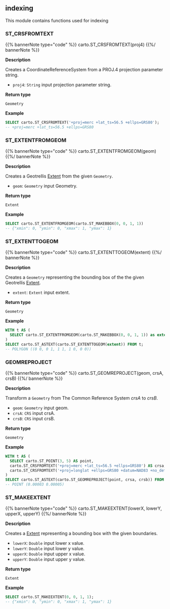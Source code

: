 ## indexing

<div class="badges"><div class="core"></div></div>

This module contains functions used for indexing


### ST_CRSFROMTEXT

{{% bannerNote type="code" %}}
carto.ST_CRSFROMTEXT(proj4)
{{%/ bannerNote %}}

**Description**

Creates a CoordinateReferenceSystem from a PROJ.4 projection parameter string.

* `proj4`: `String` input projection parameter string.

**Return type**

`Geometry`

**Example**

```sql
SELECT carto.ST_CRSFROMTEXT('+proj=merc +lat_ts=56.5 +ellps=GRS80');
-- +proj=merc +lat_ts=56.5 +ellps=GRS80
```


### ST_EXTENTFROMGEOM

{{% bannerNote type="code" %}}
carto.ST_EXTENTFROMGEOM(geom)
{{%/ bannerNote %}}

**Description**

Creates a Geotrellis [Extent](https://geotrellis.readthedocs.io/en/latest/guide/core-concepts.html#extents) from the given `Geometry`.

* `geom`: `Geometry` input Geometry.

**Return type**

`Extent`

**Example**

```sql
SELECT carto.ST_EXTENTFROMGEOM(carto.ST_MAKEBBOX(0, 0, 1, 1))
-- {"xmin": 0, "ymin": 0, "xmax": 1, "ymax": 1}
```


### ST_EXTENTTOGEOM

{{% bannerNote type="code" %}}
carto.ST_EXTENTTOGEOM(extent)
{{%/ bannerNote %}}

**Description**

Creates a `Geometry` representing the bounding box of the the given Geotrellis [Extent](https://geotrellis.readthedocs.io/en/latest/guide/core-concepts.html#extents).

* `extent`: `Extent` input extent.

**Return type**

`Geometry`

**Example**

```sql
WITH t AS (
  SELECT carto.ST_EXTENTFROMGEOM(carto.ST_MAKEBBOX(0, 0, 1, 1)) as extent
)
SELECT carto.ST_ASTEXT(carto.ST_EXTENTTOGEOM(extent)) FROM t;
-- POLYGON ((0 0, 0 1, 1 1, 1 0, 0 0))
```


### GEOMREPROJECT

{{% bannerNote type="code" %}}
carto.ST_GEOMREPROJECT(geom, crsA, crsB)
{{%/ bannerNote %}}

**Description**

Transform a `Geometry` from The Common Reference System _crsA_ to _crsB_.

* `geom`: `Geometry` input geom.
* `crsA`: `CRS` input crsA.
* `crsB`: `CRS` input crsB.

**Return type**

`Geometry`

**Example**

```sql
WITH t AS (
  SELECT carto.ST_POINT(3, 5) AS point,
  carto.ST_CRSFROMTEXT('+proj=merc +lat_ts=56.5 +ellps=GRS80') AS crsa,
  carto.ST_CRSFROMTEXT('+proj=longlat +ellps=GRS80 +datum=NAD83 +no_defs') AS crsb
)
SELECT carto.ST_ASTEXT(carto.ST_GEOMREPROJECT(point, crsa, crsb)) FROM t;
-- POINT (0.00003 0.00005)
```


### ST_MAKEEXTENT

{{% bannerNote type="code" %}}
carto.ST_MAKEEXTENT(lowerX, lowerY, upperX, upperY)
{{%/ bannerNote %}}

**Description**

Creates a [Extent](https://geotrellis.readthedocs.io/en/latest/guide/core-concepts.html#extents) representing a bounding box with the given boundaries.

* `lowerX`: `Double` input lower x value.
* `lowerY`: `Double` input lower y value.
* `upperX`: `Double` input upper x value.
* `upperY`: `Double` input upper y value.

**Return type**

`Extent`

**Example**

```sql
SELECT carto.ST_MAKEEXTENT(0, 0, 1, 1);
-- {"xmin": 0, "ymin": 0, "xmax": 1, "ymax": 1}
```
